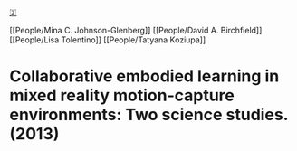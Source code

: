 [🇿](zotero://select/library/items/PTE7GAH3)

[[People/Mina C. Johnson-Glenberg]] [[People/David A. Birchfield]] [[People/Lisa Tolentino]] [[People/Tatyana Koziupa]] 
# Collaborative embodied learning in mixed reality motion-capture environments: Two science studies. (2013)

